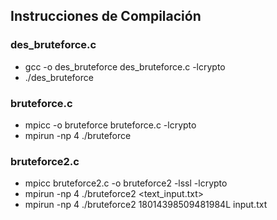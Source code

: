 ## Instrucciones de Compilación

### des_bruteforce.c

- gcc -o des_bruteforce des_bruteforce.c -lcrypto
- ./des_bruteforce

### bruteforce.c

- mpicc -o bruteforce bruteforce.c -lcrypto
- mpirun -np 4 ./bruteforce

### bruteforce2.c

- mpicc bruteforce2.c -o bruteforce2 -lssl -lcrypto
- mpirun -np 4 ./bruteforce2 <key> <text_input.txt>
- mpirun -np 4 ./bruteforce2 18014398509481984L input.txt
